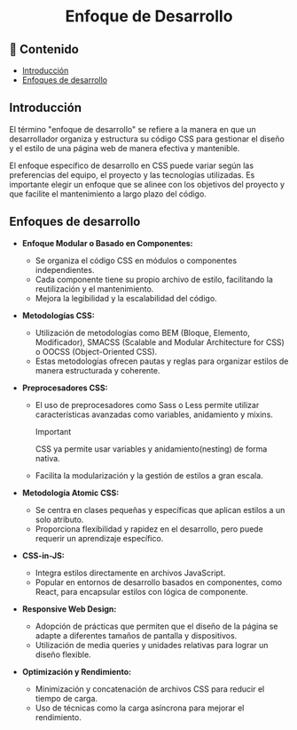 <h1 align="center">Enfoque de Desarrollo</h1>

<h2>📑 Contenido</h2>

- [Introducción](#introducción)
- [Enfoques de desarrollo](#enfoques-de-desarrollo)

## Introducción

El término "enfoque de desarrollo" se refiere a la manera en que un desarrollador organiza y estructura su código CSS para gestionar el diseño y el estilo de una página web de manera efectiva y mantenible.

El enfoque específico de desarrollo en CSS puede variar según las preferencias del equipo, el proyecto y las tecnologías utilizadas. Es importante elegir un enfoque que se alinee con los objetivos del proyecto y que facilite el mantenimiento a largo plazo del código.

## Enfoques de desarrollo

- **Enfoque Modular o Basado en Componentes:**

  - Se organiza el código CSS en módulos o componentes independientes.
  - Cada componente tiene su propio archivo de estilo, facilitando la reutilización y el mantenimiento.
  - Mejora la legibilidad y la escalabilidad del código.

- **Metodologías CSS:**

  - Utilización de metodologías como BEM (Bloque, Elemento, Modificador), SMACSS (Scalable and Modular Architecture for CSS) o OOCSS (Object-Oriented CSS).
  - Estas metodologías ofrecen pautas y reglas para organizar estilos de manera estructurada y coherente.

- **Preprocesadores CSS:**

  - El uso de preprocesadores como Sass o Less permite utilizar características avanzadas como variables, anidamiento y mixins.
    > [!IMPORTANT]
    >
    > CSS ya permite usar variables y anidamiento(nesting) de forma nativa.
  - Facilita la modularización y la gestión de estilos a gran escala.

- **Metodología Atomic CSS:**

  - Se centra en clases pequeñas y específicas que aplican estilos a un solo atributo.
  - Proporciona flexibilidad y rapidez en el desarrollo, pero puede requerir un aprendizaje específico.

- **CSS-in-JS:**

  - Integra estilos directamente en archivos JavaScript.
  - Popular en entornos de desarrollo basados en componentes, como React, para encapsular estilos con lógica de componente.

- **Responsive Web Design:**

  - Adopción de prácticas que permiten que el diseño de la página se adapte a diferentes tamaños de pantalla y dispositivos.
  - Utilización de media queries y unidades relativas para lograr un diseño flexible.

- **Optimización y Rendimiento:**
  - Minimización y concatenación de archivos CSS para reducir el tiempo de carga.
  - Uso de técnicas como la carga asíncrona para mejorar el rendimiento.

